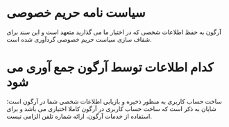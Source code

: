 # سیاست نامه حریم خصوصی 

آرگون به حفظ اطلاعات شخصی که در اختیار ما می گذارید متعهد است و این سند برای شفاف سازی سیاست حریم خصوصی گردآوری شده است.

# کدام اطلاعات توسط آرگون جمع آوری می شود

 ساخت حساب کاربری به منظور ذخیره و بازیابی اطلاعات شخصی شما در آرگون است؛ شایان به ذکر است که ساخت حساب کاربری در آرگون کاملا اختیاری می باشد و برای استفاده از خدمات آرگون، ارائه شماره تلفن الزامی نیست.
